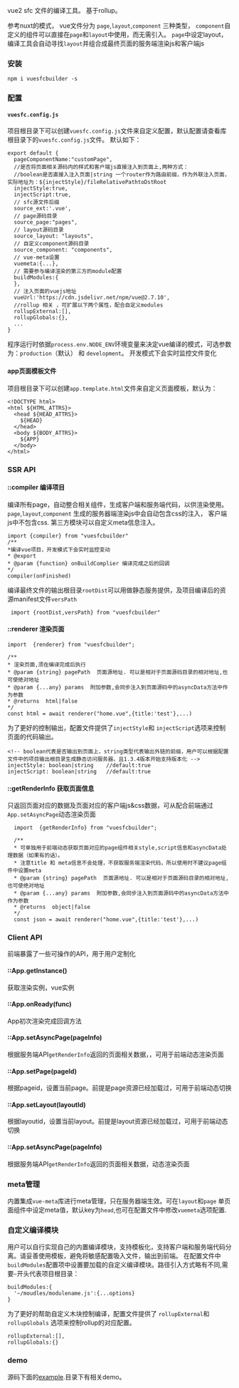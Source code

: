vue2 sfc 文件的编译工具。 基于rollup。

参考nuxt的模式， vue文件分为 `page`,`layout`,`component` 三种类型， `component`自定义的组件可以直接在`page`和`layout`中使用，而无需引入。 `page`中设定layout， 编译工具会自动寻找`layout`并组合成最终页面的服务端渲染js和客户端js

### 安装

  ```
  npm i vuesfcbuilder -s

  ```

### 配置

#### `vuesfc.config.js`
项目根目录下可以创建`vuesfc.config.js`文件来自定义配置，默认配置请查看库根目录下的`vuesfc.config.js`文件。 默认如下：

```
export default {
  pageComponentName:"customPage",
  //是否将页面相关源码内的样式和客户端js直接注入到页面上,两种方式：
  //boolean是否直接入注入页面|string 一个router作为路由前缀，作为外联注入页面，实际地址为：${injectStyle}/fileRelativePathtoDstRoot
  injectStyle:true, 
  injectScript:true,
  // sfc源文件后缀
  source_ext:'.vue',
  // page源码目录
  source_page:"pages",
  // layout源码目录
  source_layout: "layouts",
  // 自定义component源码目录
  source_component: "components",
  // vue-meta设置
  vuemeta:{...},
  // 需要参与编译渲染的第三方的module配置
  buildModules:{
  },
  // 注入页面的vuejs地址
  vueUrl:'https://cdn.jsdelivr.net/npm/vue@2.7.10',
  //rollup 相关 ，可扩展以下两个属性，配合自定义modules
  rollupExternal:[],
  rollupGlobals:{},
  ...
}
```

程序运行时依据`process.env.NODE_ENV`环境变量来决定vue编译的模式，可选参数为：`production`（默认） 和 `development`。 开发模式下会实时监控文件变化

#### app页面模板文件

项目根目录下可以创建`app.template.html`文件来自定义页面模板，默认为：

```
<!DOCTYPE html>
<html ${HTML_ATTRS}>
  <head ${HEAD_ATTRS}>
    ${HEAD}
  </head>
  <body ${BODY_ATTRS}>
    ${APP}
  </body>
</html>

```

### SSR API

#### ::compiler 编译项目

 编译所有page，自动整合相关组件，生成客户端和服务端代码，以供渲染使用。`page`,`layout`,`component` 生成的服务器端渲染js中会自动包含css的注入， 客户端js中不包含css. 第三方模块可以自定义meta信息注入。 
  
  ```
  import {compiler} from "vuesfcbuilder"
  /**
  *编译vue项目，开发模式下会实时监控变动
  * @export
  * @param {function} onBuildComplier 编译完成之后的回调
  */
  compiler(onFinished)
  ```

 编译最终文件的输出根目录`rootDist`可以用做静态服务提供，及项目编译后的资源manifest文件`versPath`

 ```
  import {rootDist,versPath} from "vuesfcbuilder"

 ```

#### ::renderer 渲染页面

  ```
  import  {renderer} from "vuesfcbuilder";

  /**
  * 渲染页面,须在编译完成后执行
  * @param {string} pagePath  页面源地址. 可以是相对于页面源码目录的相对地址,也可使绝对地址
  * @param {...any} params  附加参数,会同步注入到页面源码中的asyncData方法中作为参数
  * @returns  html|false
  */
  const html = await renderer("home.vue",{title:'test'},...)
  ```

 
  为了更好的控制输出，配置文件提供了`injectStyle`和 `injectScript`选项来控制页面的代码输出。

  ```
  <!-- boolean代表是否输出到页面上，string类型代表输出外链的前缀，用户可以根据配置文件中的项目输出根目录生成静态访问服务器，且1.3.4版本开始支持版本化 -->
  injectStyle: boolean|string    //default:true
  injectScript: boolean|string   //default:true

  ```

#### ::getRenderInfo 获取页面信息

只返回页面对应的数据及页面对应的客户端js&css数据，可从配合前端通过`App.setAsyncPage`动态渲染页面

```
  import  {getRenderInfo} from "vuesfcbuilder";

  /**
  * 可单独用于前端动态获取页面对应的page组件相关style,script信息和asyncData处理数据（如果有的话）。
  * 注意title 和 meta信息不会处理，不获取服务端渲染代码，所以使用时不建议page组件中设置meta
  * @param {string} pagePath  页面源地址. 可以是相对于页面源码目录的相对地址,也可使绝对地址
  * @param {...any} params  附加参数,会同步注入到页面源码中的asyncData方法中作为参数
  * @returns  object|false
  */
  const json = await renderer("home.vue",{title:'test'},...)

```

### Client API
前端暴露了一些可操作的API，用于用户定制化

#### ::App.getInstance()

获取渲染实例，vue实例

#### ::App.onReady(func)

App初次渲染完成回调方法
#### ::App.setAsyncPage(pageInfo)

根据服务端API`getRenderInfo`返回的页面相关数据，，可用于前端动态渲染页面

#### ::App.setPage(pageId)

根据pageid，设置当前page。前提是page资源已经加载过，可用于前端动态切换
#### ::App.setLayout(layoutId)

根据layoutid，设置当前layout。前提是layout资源已经加载过，可用于前端动态切换

#### ::App.setAsyncPage(pageInfo)

根据服务端API`getRenderInfo`返回的页面相关数据，动态渲染页面

### meta管理

内置集成`vue-meta`库进行meta管理，只在服务器端生效。可在`layout`和`page` 单页面组件中设定meta值，默认key为`head`,也可在配置文件中修改`vuemeta`选项配置. 

### 自定义编译模块

用户可以自行实现自己的内置编译模块，支持模板化，支持客户端和服务端代码分离。请妥善使用模板，避免将敏感配置吸入文件，输出到前端。 在配置文件中`buildModules`配置项中设置要加载的自定义编译模块。路径引入方式略有不同,需要`~`开头代表项目根目录：

  ```
  buildModules:{
    '~/moudles/modulename.js':{...options} 
  }

  ```
 
为了更好的帮助自定义木块控制编译，配置文件提供了 `rollupExternal`和 `rollupGlobals` 选项来控制rollup的对应配置。

  ```
  rollupExternal:[],
  rollupGlobals:{}
  ```

### demo

  源码下面的[example](./example/).目录下有相关demo。
